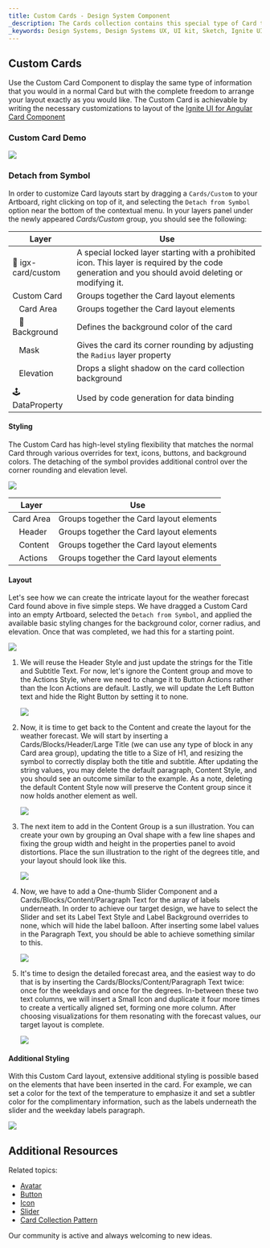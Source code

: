 ```yaml
---
title: Custom Cards - Design System Component
_description: The Cards collection contains this special type of Card that allows the creation of Custom layouts exactly how you would like them to be.
_keywords: Design Systems, Design Systems UX, UI kit, Sketch, Ignite UI for Angular, Sketch to Angular, Sketch to Angular, Angular, Angular Design System, Export code from Sketch, Design Kits for Angular, Sketch HTML, Sketch to HTML, Sketch UI kits
---
```


## Custom Cards

Use the Custom Card Component to display the same type of information that you would in a normal Card but with the complete freedom to arrange your layout exactly as you would like. The Custom Card is achievable by writing the necessary customizations to layout of the [Ignite UI for Angular Card Component](https://www.infragistics.com/products/ignite-ui-angular/angular/components/card.html)

### Custom Card Demo

<img src="../images/card_custom_demo.png" srcset="../images/card_custom_demo@2x.png 2x" />

### Detach from Symbol

In order to customize Card layouts start by dragging a `Cards/Custom` to your Artboard, right clicking on top of it, and selecting the `Detach from Symbol` option near the bottom of the contextual menu. In your layers panel under the newly appeared _Cards/Custom_ group, you should see the following:

| Layer                      | Use                                                                                                                                                  |
| -------------------------- | ---------------------------------------------------------------------------------------------------------------------------------------------------- |
| 🚫 igx-card/custom         | A special locked layer starting with a prohibited icon. This layer is required by the code generation and you should avoid deleting or modifying it. |
| Custom Card                | Groups together the Card layout elements                                                                                                             |
| &nbsp;&nbsp; Card Area     | Groups together the Card layout elements                                                                                                             |
| &nbsp;&nbsp; 🌈 Background | Defines the background color of the card                                                                                                             |
| &nbsp;&nbsp; Mask          | Gives the card its corner rounding by adjusting the `Radius` layer property                                                                          |
| &nbsp;&nbsp; Elevation     | Drops a slight shadow on the card collection background                                                                                              |
| 🕹️DataProperty             | Used by code generation for data binding                                                                                                             |

#### Styling

The Custom Card has high-level styling flexibility that matches the normal Card through various overrides for text, icons, buttons, and background colors. The detaching of the symbol provides additional control over the corner rounding and elevation level.

<img src="../images/card_custom_styling.png" srcset="../images/card_custom_styling@2x.png 2x" />

| Layer                | Use                                      |
| -------------------- | ---------------------------------------- |
| Card Area            | Groups together the Card layout elements |
| &nbsp;&nbsp; Header  | Groups together the Card layout elements |
| &nbsp;&nbsp; Content | Groups together the Card layout elements |
| &nbsp;&nbsp; Actions | Groups together the Card layout elements |

#### Layout

Let's see how we can create the intricate layout for the weather forecast Card found above in five simple steps. We have dragged a Custom Card into an empty Artboard, selected the `Detach from Symbol`, and applied the available basic styling changes for the background color, corner radius, and elevation. Once that was completed, we had this for a starting point.

<img src="../images/card_custom_layout0.png" srcset="../images/card_custom_layout0@2x.png 2x" />

1.  We will reuse the Header Style and just update the strings for the Title and Subtitle Text. For now, let's ignore the Content group and move to the Actions Style, where we need to change it to Button Actions rather than the Icon Actions are default. Lastly, we will update the Left Button text and hide the Right Button by setting it to none.

    <img src="../images/card_custom_layout1.png" srcset="../images/card_custom_layout1@2x.png 2x" />

2.  Now, it is time to get back to the Content and create the layout for the weather forecast. We will start by inserting a Cards/Blocks/Header/Large Title (we can use any type of block in any Card area group), updating the title to a Size of H1, and resizing the symbol to correctly display both the title and subtitle. After updating the string values, you may delete the default paragraph, Content Style, and you should see an outcome similar to the example. As a note, deleting the default Content Style now will preserve the Content group since it now holds another element as well.

    <img src="../images/card_custom_layout2.png" srcset="../images/card_custom_layout2@2x.png 2x" />

3.  The next item to add in the Content Group is a sun illustration. You can create your own by grouping an Oval shape with a few line shapes and fixing the group width and height in the properties panel to avoid distortions. Place the sun illustration to the right of the degrees title, and your layout should look like this.

    <img src="../images/card_custom_layout3.png" srcset="../images/card_custom_layout3@2x.png 2x" />

4.  Now, we have to add a One-thumb Slider Component and a Cards/Blocks/Content/Paragraph Text for the array of labels underneath. In order to achieve our target design, we have to select the Slider and set its Label Text Style and Label Background overrides to none, which will hide the label balloon. After inserting some label values in the Paragraph Text, you should be able to achieve something similar to this.

    <img src="../images/card_custom_layout4.png" srcset="../images/card_custom_layout4@2x.png 2x" />

5.  It's time to design the detailed forecast area, and the easiest way to do that is by inserting the Cards/Blocks/Content/Paragraph Text twice: once for the weekdays and once for the degrees. In-between these two text columns, we will insert a Small Icon and duplicate it four more times to create a vertically aligned set, forming one more column. After choosing visualizations for them resonating with the forecast values, our target layout is complete.

    <img src="../images/card_custom_layout5.png" srcset="../images/card_custom_layout5@2x.png 2x" />

#### Additional Styling

With this Custom Card layout, extensive additional styling is possible based on the elements that have been inserted in the card. For example, we can set a color for the text of the temperature to emphasize it and set a subtler color for the complimentary information, such as the labels underneath the slider and the weekday labels paragraph.

<img src="../images/card_custom_layout_styled.png" srcset="../images/card_custom_layout_styled@2x.png 2x" />

## Additional Resources

Related topics:

- [Avatar](avatar.md)
- [Button](button.md)
- [Icon](icon.md)
- [Slider](slider.md)
- [Card Collection Pattern](../patterns/card-collection.md)
  <div class="divider--half"></div>

Our community is active and always welcoming to new ideas.


